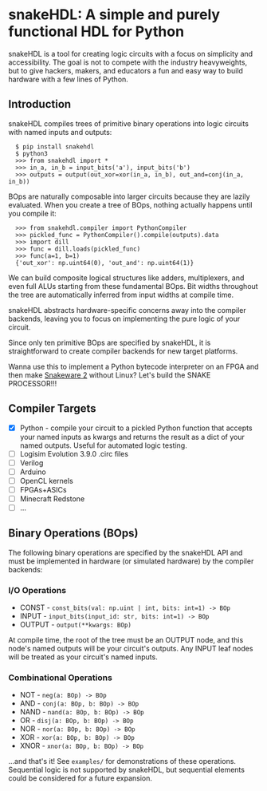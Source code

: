 
# snakeHDL: A simple and purely functional HDL for Python

snakeHDL is a tool for creating logic circuits with a focus on simplicity and accessibility. The goal is not to compete with the industry heavyweights, but to give hackers, makers, and educators a fun and easy way to build hardware with a few lines of Python.

## Introduction
snakeHDL compiles trees of primitive binary operations into logic circuits with named inputs and outputs:

```
  $ pip install snakehdl
  $ python3
  >>> from snakehdl import *
  >>> in_a, in_b = input_bits('a'), input_bits('b')
  >>> outputs = output(out_xor=xor(in_a, in_b), out_and=conj(in_a, in_b))
```
BOps are naturally composable into larger circuits because they are lazily evaluated. When you create a tree of BOps, nothing actually happens until you compile it:

```
  >>> from snakehdl.compiler import PythonCompiler
  >>> pickled_func = PythonCompiler().compile(outputs).data
  >>> import dill
  >>> func = dill.loads(pickled_func)
  >>> func(a=1, b=1)
  {'out_xor': np.uint64(0), 'out_and': np.uint64(1)}
```

We can build composite logical structures like adders, multiplexers,
and even full ALUs starting from these fundamental BOps. Bit widths throughout
the tree are automatically inferred from input widths at compile time.

snakeHDL abstracts hardware-specific concerns away into the compiler backends,
leaving you to focus on implementing the pure logic of your circuit.

Since only ten primitive BOps are specified by snakeHDL, it is straightforward to
create compiler backends for new target platforms.

Wanna use this to implement a Python bytecode interpreter on an FPGA and then make [Snakeware 2](https://github.com/joshiemoore/snakeware) without Linux? Let's build the SNAKE PROCESSOR!!!

## Compiler Targets
- [x] Python - compile your circuit to a pickled Python function that accepts your named inputs
    as kwargs and returns the result as a dict of your named outputs. Useful for automated logic testing.
- [ ] Logisim Evolution 3.9.0 .circ files
- [ ] Verilog
- [ ] Arduino
- [ ] OpenCL kernels
- [ ] FPGAs+ASICs
- [ ] Minecraft Redstone
- [ ] ...

## Binary Operations (BOps)
The following binary operations are specified by the snakeHDL API and must be implemented in hardware (or simulated hardware) by the compiler backends:

### I/O Operations
* CONST - `const_bits(val: np.uint | int, bits: int=1) -> BOp`
* INPUT - `input_bits(input_id: str, bits: int=1) -> BOp`
* OUTPUT - `output(**kwargs: BOp)`

At compile time, the root of the tree must be an OUTPUT node, and this node's named outputs
will be your circuit's outputs. Any INPUT leaf nodes will be treated as your circuit's
named inputs.

### Combinational Operations
* NOT - `neg(a: BOp) -> BOp`
* AND - `conj(a: BOp, b: BOp) -> BOp`
* NAND - `nand(a: BOp, b: BOp) -> BOp`
* OR - `disj(a: BOp, b: BOp) -> BOp`
* NOR - `nor(a: BOp, b: BOp) -> BOp`
* XOR - `xor(a: BOp, b: BOp) -> BOp`
* XNOR - `xnor(a: BOp, b: BOp) -> BOp`

...and that's it! See `examples/` for demonstrations of these operations. Sequential logic is not supported by snakeHDL, but sequential elements could be considered for a future expansion.
